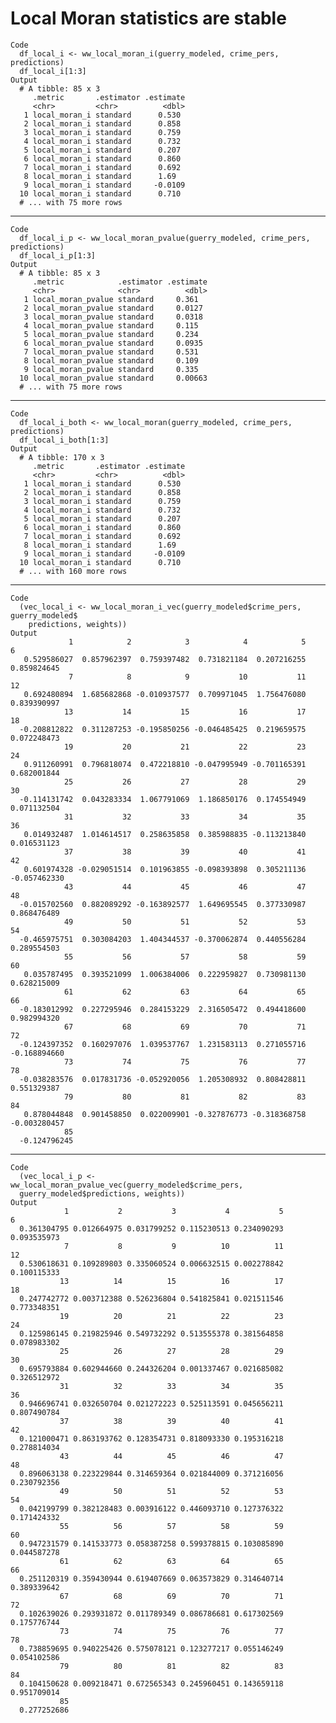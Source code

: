 # Local Moran statistics are stable

    Code
      df_local_i <- ww_local_moran_i(guerry_modeled, crime_pers, predictions)
      df_local_i[1:3]
    Output
      # A tibble: 85 x 3
         .metric       .estimator .estimate
         <chr>         <chr>          <dbl>
       1 local_moran_i standard      0.530 
       2 local_moran_i standard      0.858 
       3 local_moran_i standard      0.759 
       4 local_moran_i standard      0.732 
       5 local_moran_i standard      0.207 
       6 local_moran_i standard      0.860 
       7 local_moran_i standard      0.692 
       8 local_moran_i standard      1.69  
       9 local_moran_i standard     -0.0109
      10 local_moran_i standard      0.710 
      # ... with 75 more rows

---

    Code
      df_local_i_p <- ww_local_moran_pvalue(guerry_modeled, crime_pers, predictions)
      df_local_i_p[1:3]
    Output
      # A tibble: 85 x 3
         .metric            .estimator .estimate
         <chr>              <chr>          <dbl>
       1 local_moran_pvalue standard     0.361  
       2 local_moran_pvalue standard     0.0127 
       3 local_moran_pvalue standard     0.0318 
       4 local_moran_pvalue standard     0.115  
       5 local_moran_pvalue standard     0.234  
       6 local_moran_pvalue standard     0.0935 
       7 local_moran_pvalue standard     0.531  
       8 local_moran_pvalue standard     0.109  
       9 local_moran_pvalue standard     0.335  
      10 local_moran_pvalue standard     0.00663
      # ... with 75 more rows

---

    Code
      df_local_i_both <- ww_local_moran(guerry_modeled, crime_pers, predictions)
      df_local_i_both[1:3]
    Output
      # A tibble: 170 x 3
         .metric       .estimator .estimate
         <chr>         <chr>          <dbl>
       1 local_moran_i standard      0.530 
       2 local_moran_i standard      0.858 
       3 local_moran_i standard      0.759 
       4 local_moran_i standard      0.732 
       5 local_moran_i standard      0.207 
       6 local_moran_i standard      0.860 
       7 local_moran_i standard      0.692 
       8 local_moran_i standard      1.69  
       9 local_moran_i standard     -0.0109
      10 local_moran_i standard      0.710 
      # ... with 160 more rows

---

    Code
      (vec_local_i <- ww_local_moran_i_vec(guerry_modeled$crime_pers, guerry_modeled$
        predictions, weights))
    Output
                 1            2            3            4            5            6 
       0.529586027  0.857962397  0.759397482  0.731821184  0.207216255  0.859824645 
                 7            8            9           10           11           12 
       0.692480894  1.685682868 -0.010937577  0.709971045  1.756476080  0.839390997 
                13           14           15           16           17           18 
      -0.208812822  0.311287253 -0.195850256 -0.046485425  0.219659575  0.072248473 
                19           20           21           22           23           24 
       0.911260991  0.796818074  0.472218810 -0.047995949 -0.701165391  0.682001844 
                25           26           27           28           29           30 
      -0.114131742  0.043283334  1.067791069  1.186850176  0.174554949  0.071132504 
                31           32           33           34           35           36 
       0.014932487  1.014614517  0.258635858  0.385988835 -0.113213840  0.016531123 
                37           38           39           40           41           42 
       0.601974328 -0.029051514  0.101963855 -0.098393898  0.305211136 -0.057462330 
                43           44           45           46           47           48 
      -0.015702560  0.882089292 -0.163892577  1.649695545  0.377330987  0.868476489 
                49           50           51           52           53           54 
      -0.465975751  0.303084203  1.404344537 -0.370062874  0.440556284  0.289554503 
                55           56           57           58           59           60 
       0.035787495  0.393521099  1.006384006  0.222959827  0.730981130  0.628215009 
                61           62           63           64           65           66 
      -0.183012992  0.227295946  0.284153229  2.316505472  0.494418600  0.982994320 
                67           68           69           70           71           72 
      -0.124397352  0.160297076  1.039537767  1.231583113  0.271055716 -0.168894660 
                73           74           75           76           77           78 
      -0.038283576  0.017831736 -0.052920056  1.205308932  0.808428811  0.551329387 
                79           80           81           82           83           84 
       0.878044848  0.901458850  0.022009901 -0.327876773 -0.318368758 -0.003280457 
                85 
      -0.124796245 

---

    Code
      (vec_local_i_p <- ww_local_moran_pvalue_vec(guerry_modeled$crime_pers,
      guerry_modeled$predictions, weights))
    Output
                1           2           3           4           5           6 
      0.361304795 0.012664975 0.031799252 0.115230513 0.234090293 0.093535973 
                7           8           9          10          11          12 
      0.530618631 0.109289803 0.335060524 0.006632515 0.002278842 0.100115333 
               13          14          15          16          17          18 
      0.247742772 0.003712388 0.526236804 0.541825841 0.021511546 0.773348351 
               19          20          21          22          23          24 
      0.125986145 0.219825946 0.549732292 0.513555378 0.381564858 0.078983302 
               25          26          27          28          29          30 
      0.695793884 0.602944660 0.244326204 0.001337467 0.021685082 0.326512972 
               31          32          33          34          35          36 
      0.946696741 0.032650704 0.021272223 0.525113591 0.045656211 0.807490784 
               37          38          39          40          41          42 
      0.121000471 0.863193762 0.128354731 0.818093330 0.195316218 0.278814034 
               43          44          45          46          47          48 
      0.896063138 0.223229844 0.314659364 0.021844009 0.371216056 0.230792356 
               49          50          51          52          53          54 
      0.042199799 0.382128483 0.003916122 0.446093710 0.127376322 0.171424332 
               55          56          57          58          59          60 
      0.947231579 0.141533773 0.058387258 0.599378815 0.103085890 0.044587278 
               61          62          63          64          65          66 
      0.251120319 0.359430944 0.619407669 0.063573829 0.314640714 0.389339642 
               67          68          69          70          71          72 
      0.102639026 0.293931872 0.011789349 0.086786681 0.617302569 0.175776744 
               73          74          75          76          77          78 
      0.738859695 0.940225426 0.575078121 0.123277217 0.055146249 0.054102586 
               79          80          81          82          83          84 
      0.104150628 0.009218471 0.672565343 0.245960451 0.143659118 0.951709014 
               85 
      0.277252686 

